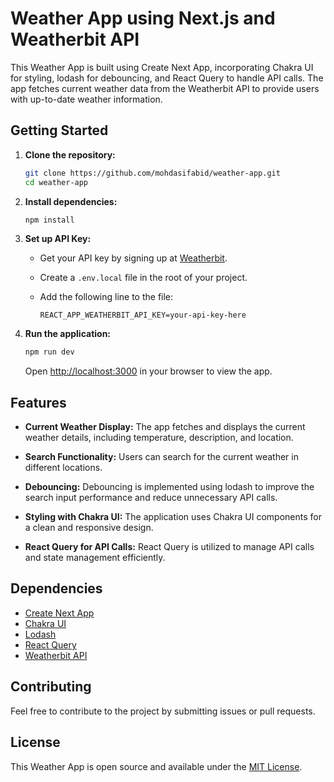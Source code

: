 # Weather App using Next.js and Weatherbit API

This Weather App is built using Create Next App, incorporating Chakra UI for styling, lodash for debouncing, and React Query to handle API calls. The app fetches current weather data from the Weatherbit API to provide users with up-to-date weather information.

## Getting Started

1. **Clone the repository:**

   ```bash
   git clone https://github.com/mohdasifabid/weather-app.git
   cd weather-app
   ```

2. **Install dependencies:**

   ```bash
   npm install
   ```

3. **Set up API Key:**

   - Get your API key by signing up at [Weatherbit](https://www.weatherbit.io/api).
   - Create a `.env.local` file in the root of your project.
   - Add the following line to the file:

     ```env
     REACT_APP_WEATHERBIT_API_KEY=your-api-key-here
     ```

4. **Run the application:**

   ```bash
   npm run dev
   ```

   Open [http://localhost:3000](http://localhost:3000) in your browser to view the app.

## Features

- **Current Weather Display:**
  The app fetches and displays the current weather details, including temperature, description, and location.

- **Search Functionality:**
  Users can search for the current weather in different locations.

- **Debouncing:**
  Debouncing is implemented using lodash to improve the search input performance and reduce unnecessary API calls.

- **Styling with Chakra UI:**
  The application uses Chakra UI components for a clean and responsive design.

- **React Query for API Calls:**
  React Query is utilized to manage API calls and state management efficiently.

## Dependencies

- [Create Next App](https://create-next-app.js.org/)
- [Chakra UI](https://chakra-ui.com/)
- [Lodash](https://lodash.com/)
- [React Query](https://react-query.tanstack.com/)
- [Weatherbit API](https://www.weatherbit.io/api)

## Contributing

Feel free to contribute to the project by submitting issues or pull requests.

## License

This Weather App is open source and available under the [MIT License](LICENSE).